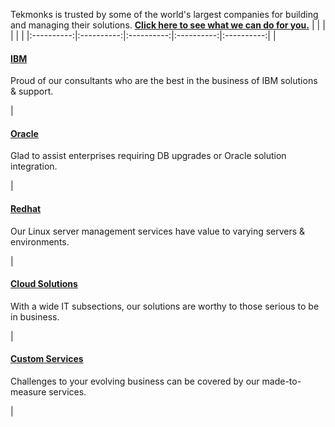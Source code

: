 Tekmonks is trusted by some of the world's largest companies for building and managing their solutions. 
[**Click here to see what we can do for you.**]({{#makeLink}}./article.html?article_path=./solutions/enterprise.md&menu_path=.menus/en{{/makeLink}})
|   |   |   |   |   |
|:----------:|:----------:|:----------:|:----------:|:----------:|
| <a href="/solutions/ibm"><h4>IBM</h4></a><p>Proud of our consultants who are the best in the business of IBM solutions & support.</p>| <a href="/solutions/oracle"><h4>Oracle</h4></a> <p>Glad to assist enterprises requiring DB upgrades or Oracle solution integration.</p> | <a href="/solutions/redhat"><h4>Redhat</h4></a> <p>Our Linux server management services have value to varying servers & environments.</p> | <a href="/solutions/cloud-solutions"><h4>Cloud Solutions</h4></a> <p>With a wide IT subsections, our solutions are worthy to those serious to be in business.</p> | <a href="/solutions/custom-services"><h4>Custom Services</h4></a> <p>Challenges to your evolving business can be covered by our made-to-measure services.</p> |